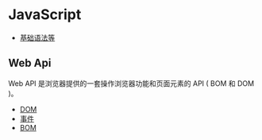 # JavaScript

- [基础语法等](./JavaScript.md)

## Web Api

Web API 是浏览器提供的一套操作浏览器功能和页面元素的 API ( BOM 和 DOM )。

- [DOM](./DOM.md)
- [事件](./事件.md)
- [BOM](./BOM.md)